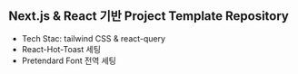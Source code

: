 ## Next.js & React 기반 Project Template Repository

- Tech Stac: tailwind CSS & react-query
- React-Hot-Toast 세팅
- Pretendard Font 전역 세팅
